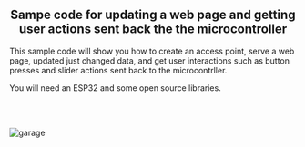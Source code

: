 <b><h2><center>Sampe code for updating a web page and getting user actions sent back the the microcontroller</center></h1></b>

This sample code will show you how to create an access point, serve a web page, updated just changed data, and get user interactions such as button presses and slider actions sent back to the microcontrller.

You will need an ESP32 and some open source libraries.

<br>
<br>


![garage](https://user-images.githubusercontent.com/19424317/219882959-6158fad7-7f64-491e-ad0b-230a750863e0.jpg)
